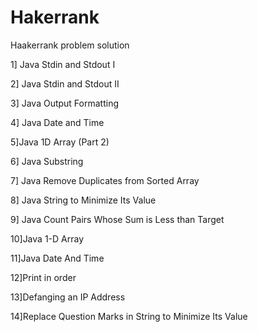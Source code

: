 # Hakerrank
Haakerrank problem solution

1] Java Stdin and Stdout I

2] Java Stdin and Stdout II 

3] Java Output Formatting 

4] Java Date and Time 

5]Java 1D Array (Part 2)      

6] Java Substring
 
7] Java Remove Duplicates from Sorted Array

8] Java String to Minimize Its Value

9] Java Count Pairs Whose Sum is Less than Target

10]Java 1-D Array

11]Java Date And Time

12]Print in order

13]Defanging an IP Address

14]Replace Question Marks in String to Minimize Its Value
